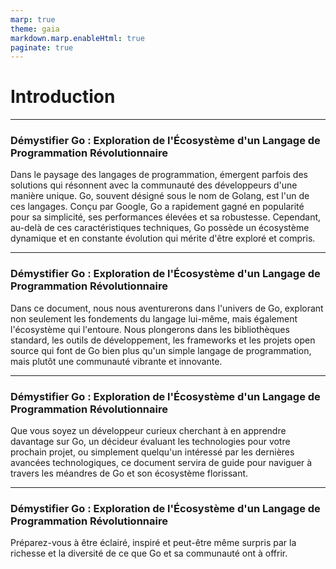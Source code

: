 ```yaml
---
marp: true
theme: gaia
markdown.marp.enableHtml: true
paginate: true
---
```


# Introduction

---

### Démystifier Go : Exploration de l'Écosystème d'un Langage de Programmation Révolutionnaire

Dans le paysage des langages de programmation, émergent parfois des solutions qui résonnent avec la communauté des développeurs d'une manière unique. Go, souvent désigné sous le nom de Golang, est l'un de ces langages. Conçu par Google, Go a rapidement gagné en popularité pour sa simplicité, ses performances élevées et sa robustesse. Cependant, au-delà de ces caractéristiques techniques, Go possède un écosystème dynamique et en constante évolution qui mérite d'être exploré et compris.

---

### Démystifier Go : Exploration de l'Écosystème d'un Langage de Programmation Révolutionnaire

Dans ce document, nous nous aventurerons dans l'univers de Go, explorant non seulement les fondements du langage lui-même, mais également l'écosystème qui l'entoure. Nous plongerons dans les bibliothèques standard, les outils de développement, les frameworks et les projets open source qui font de Go bien plus qu'un simple langage de programmation, mais plutôt une communauté vibrante et innovante.

---

### Démystifier Go : Exploration de l'Écosystème d'un Langage de Programmation Révolutionnaire

Que vous soyez un développeur curieux cherchant à en apprendre davantage sur Go, un décideur évaluant les technologies pour votre prochain projet, ou simplement quelqu'un intéressé par les dernières avancées technologiques, ce document servira de guide pour naviguer à travers les méandres de Go et son écosystème florissant.

---

### Démystifier Go : Exploration de l'Écosystème d'un Langage de Programmation Révolutionnaire

Préparez-vous à être éclairé, inspiré et peut-être même surpris par la richesse et la diversité de ce que Go et sa communauté ont à offrir.

